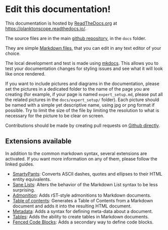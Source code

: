 # Edit this documentation!

This documentation is hosted by [ReadTheDocs.org](https://readthedocs.org/) at https://planktonscope.readthedocs.io/.

The source files are in the main [github repository](https://www.github.com/PlanktonPlanet/PlanktonScope), in the `docs` folder.

They are simple [Markdown files](https://www.markdownguide.org/), that you can edit in any text editor of your choice.

The local development and test is made using [mkdocs](https://www.mkdocs.org/). This allows you to test your documentation changes for styling issues and see what it will look like once rendered.

If you want to include pictures and diagrams in the documentation, please set the pictures in a dedicated folder to the name of the page you are creating (for example, if your page is named `expert_setup.md`, please put all the related pictures in the `docs/expert_setup/` folder). Each picture should be named with a simple yet descriptive name, using jpg or png format if possible. Try to limit the size of the file by limiting the resolution to what is necessary for the picture to be clear on screen.

Contributions should be made by creating pull requests on [Github directly](https://github.com/PlanktonPlanet/PlanktonScope/pulls).


## Extensions available
In addition to the common markdown syntax, several extensions are activated. If you want more information on any of them, please follow the linked guides.

- [SmartyPants](https://python-markdown.github.io/extensions/smarty/): Converts ASCII dashes, quotes and ellipses to their HTML entity equivalents.
- [Sane Lists](https://python-markdown.github.io/extensions/sane_lists/): Alters the behavior of the Markdown List syntax to be less surprising.
- [Admonition](https://python-markdown.github.io/extensions/admonition/): Adds rST-style admonitions to Markdown documents.
- [Table of contents](https://python-markdown.github.io/extensions/toc/): Generates a Table of Contents from a Markdown document and adds it into the resulting HTML document.
- [Metadata](https://python-markdown.github.io/extensions/meta_data/): Adds a syntax for defining meta-data about a document.
- [Tables](https://python-markdown.github.io/extensions/tables/): Adds the ability to create tables in Markdown documents.
- [Fenced Code Blocks](https://python-markdown.github.io/extensions/fenced_code_blocks/): Adds a secondary way to define code blocks.
